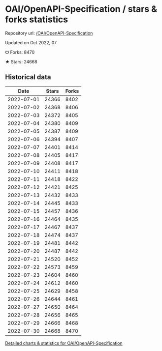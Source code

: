 # OAI/OpenAPI-Specification / stars & forks statistics

Repository url: [/OAI/OpenAPI-Specification](https://github.com/OAI/OpenAPI-Specification)

Updated on Oct 2022, 07

☋ Forks: 8470

★ Stars: 24668

## Historical data
| Date | Stars | Forks |
|------|-------|-------|
| 2022-07-01 | 24366 | 8402 | 
| 2022-07-02 | 24368 | 8406 | 
| 2022-07-03 | 24372 | 8405 | 
| 2022-07-04 | 24380 | 8409 | 
| 2022-07-05 | 24387 | 8409 | 
| 2022-07-06 | 24394 | 8407 | 
| 2022-07-07 | 24401 | 8414 | 
| 2022-07-08 | 24405 | 8417 | 
| 2022-07-09 | 24408 | 8417 | 
| 2022-07-10 | 24411 | 8418 | 
| 2022-07-11 | 24418 | 8422 | 
| 2022-07-12 | 24421 | 8425 | 
| 2022-07-13 | 24432 | 8433 | 
| 2022-07-14 | 24445 | 8433 | 
| 2022-07-15 | 24457 | 8436 | 
| 2022-07-16 | 24464 | 8435 | 
| 2022-07-17 | 24467 | 8437 | 
| 2022-07-18 | 24474 | 8437 | 
| 2022-07-19 | 24481 | 8442 | 
| 2022-07-20 | 24487 | 8442 | 
| 2022-07-21 | 24520 | 8452 | 
| 2022-07-22 | 24573 | 8459 | 
| 2022-07-23 | 24604 | 8460 | 
| 2022-07-24 | 24612 | 8460 | 
| 2022-07-25 | 24629 | 8458 | 
| 2022-07-26 | 24644 | 8461 | 
| 2022-07-27 | 24650 | 8464 | 
| 2022-07-28 | 24656 | 8465 | 
| 2022-07-29 | 24666 | 8468 | 
| 2022-07-30 | 24668 | 8470 | 


[Detailed charts & statistics for OAI/OpenAPI-Specification](https://reviewgithub.com/rep/OAI/OpenAPI-Specification)
